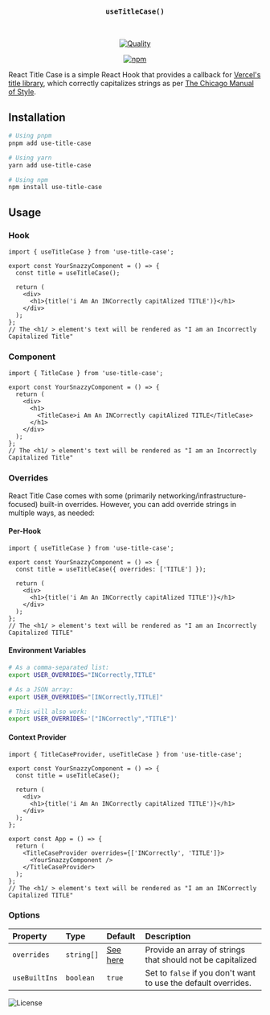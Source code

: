 <div align="center">
    <br/>
    <h3><code>useTitleCase()</code></h3>
    <br/>

[![Quality](https://img.shields.io/github/workflow/status/thatmattlove/use-title-case/Quality?label=Quality&style=for-the-badge)](https://github.com/thatmattlove/use-title-case/actions?query=workflow%3A%Quality%22)

[![npm](https://img.shields.io/npm/v/use-title-case?style=for-the-badge)](https://npmjs.com/package/use-title-case)

</div>

React Title Case is a simple React Hook that provides a callback for [Vercel's title library](https://github.com/vercel/title), which correctly capitalizes strings as per [The Chicago Manual of Style](http://www.chicagomanualofstyle.org/home.html).

## Installation

```bash
# Using pnpm
pnpm add use-title-case

# Using yarn
yarn add use-title-case

# Using npm
npm install use-title-case
```

## Usage

### Hook

```tsx
import { useTitleCase } from 'use-title-case';

export const YourSnazzyComponent = () => {
  const title = useTitleCase();

  return (
    <div>
      <h1>{title('i Am An INCorrectly capitAlized TITLE')}</h1>
    </div>
  );
};
// The <h1/ > element's text will be rendered as "I am an Incorrectly Capitalized Title"
```

### Component

```tsx
import { TitleCase } from 'use-title-case';

export const YourSnazzyComponent = () => {
  return (
    <div>
      <h1>
        <TitleCase>i Am An INCorrectly capitAlized TITLE</TitleCase>
      </h1>
    </div>
  );
};
// The <h1/ > element's text will be rendered as "I am an Incorrectly Capitalized Title"
```

### Overrides

React Title Case comes with some (primarily networking/infrastructure-focused) built-in overrides. However, you can add override strings in multiple ways, as needed:

#### Per-Hook

```tsx
import { useTitleCase } from 'use-title-case';

export const YourSnazzyComponent = () => {
  const title = useTitleCase({ overrides: ['TITLE'] });

  return (
    <div>
      <h1>{title('i Am An INCorrectly capitAlized TITLE')}</h1>
    </div>
  );
};
// The <h1/ > element's text will be rendered as "I am an Incorrectly Capitalized TITLE"
```

#### Environment Variables

```bash
# As a comma-separated list:
export USER_OVERRIDES="INCorrectly,TITLE"

# As a JSON array:
export USER_OVERRIDES="[INCorrectly,TITLE]"

# This will also work:
export USER_OVERRIDES='["INCorrectly","TITLE"]'
```

#### Context Provider

```tsx
import { TitleCaseProvider, useTitleCase } from 'use-title-case';

export const YourSnazzyComponent = () => {
  const title = useTitleCase();

  return (
    <div>
      <h1>{title('i Am An INCorrectly capitAlized TITLE')}</h1>
    </div>
  );
};

export const App = () => {
  return (
    <TitleCaseProvider overrides={['INCorrectly', 'TITLE']}>
      <YourSnazzyComponent />
    </TitleCaseProvider>
  );
};
// The <h1/ > element's text will be rendered as "I am an INCorrectly Capitalized TITLE"
```

### Options

| Property      | Type       | Default                                                                                      | Description                                                    |
| :------------ | :--------- | :------------------------------------------------------------------------------------------- | :------------------------------------------------------------- |
| `overrides`   | `string[]` | [See here](https://github.com/thatmattlove/use-title-case/blob/main/src/builtInOverrides.ts) | Provide an array of strings that should not be capitalized     |
| `useBuiltIns` | `boolean`  | `true`                                                                                       | Set to `false` if you don't want to use the default overrides. |

![License](https://img.shields.io/github/license/thatmattlove/use-title-case?color=%23000&style=for-the-badge)
